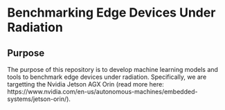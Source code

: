 <h1>Benchmarking Edge Devices Under Radiation</h1>
<h2>Purpose</h2>
The purpose of this repository is to develop machine learning models and tools to benchmark edge devices under radiation. 
Specifically, we are targetting the Nvidia Jetson AGX Orin (read more here: https://www.nvidia.com/en-us/autonomous-machines/embedded-systems/jetson-orin/). 
